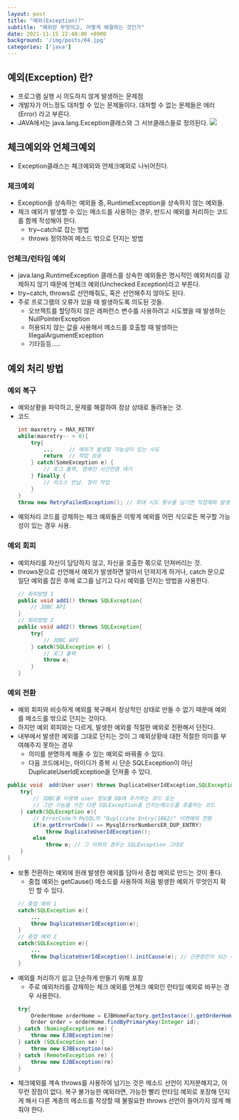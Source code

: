 ```yaml
---
layout: post
title: "예외(Exception)?"
subtitle: "예외란 무엇이고, 어떻게 해결하는 것인가"
date: 2021-11-15 22:40:00 +0900
background: '/img/posts/04.jpg'
categories: ['java']
---
```


## 예외(Exception) 란?
- 프로그램 실행 시 의도하지 않게 발생하는 문제점
- 개발자가 어느정도 대처할 수 있는 문제들이다. 대처할 수 없는 문제들은 에러(Error) 라고 부른다.
- JAVA에서는 java.lang.Exception클래스와 그 서브클래스들로 정의된다.
![](https://images.velog.io/images/yuyun0124/post/00b6047b-dbb7-40fd-a4c2-c0608653da60/%E1%84%8B%E1%85%A8%E1%84%8B%E1%85%AC.png)

## 체크예외와 언체크예외
- Exception클래스는 체크예외와 언체크예외로 나뉘어진다.

### 체크예외
- Exception을 상속하는 예외들 중, RuntimeException을 상속하지 않는 예외들.
- 체크 예외가 발생할 수 있는 메소드를 사용하는 경우, 반드시 예외를 처리하는 코드를 함께 작성해야 한다.
	- try~catch로 잡는 방법
	- throws 정의하여 메소드 밖으로 던지는 방법
    
### 언체크/런타임 예외
- java.lang.RuntimeException 클래스를 상속한 예외들은 명시적인 예외처리를 강제하지 않기 때문에 언체크 예외(Unchecked Exception)라고 부른다.
- try~catch, throws로 선언해줘도, 혹은 선언해주지 않아도 된다.
- 주로 프로그램의 오류가 있을 때 발생하도록 의도된 것들.
	- 오브젝트를 할당하지 않은 레퍼런스 변수를 사용하려고 시도했을 때 발생하는 NullPointerException
   	- 허용되지 않는 값을 사용해서 메소드를 호출할 때 발생하는 IllegalArgumentException
  	- 기타등등.....
    
## 예외 처리 방법
### 예외 복구
- 예외상황을 파악하고, 문제를 해결하여 정상 상태로 돌려놓는 것.
- 코드 
    ~~~~java
    int maxretry = MAX_RETRY
    while(maxretry-- > 0){
        try{
            ...		// 예외가 발생할 가능성이 있는 시도
            return	// 작업 성공
        } catch(SomeException e) {
            // 로그 출력, 정해진 시간만큼 대기
        } finally {
            // 리소스 반납. 정리 작업
        }    
    }
    throw new RetryFailedException(); // 최대 시도 횟수를 넘기면 직접예외 발생
    ~~~~
- 예외처리 코드를 강제하는 체크 예외들은 이렇게 예외를 어떤 식으로든 복구할 가능성이 있는 경우 사용.

### 예외 회피
- 예외처리를 자신이 담당하지 않고, 자신을 호출한 쪾으로 던져버리는 것.
- throws문으로 선언해서 예외가 발생하면 알아서 던져지게 하거나, catch 문으로 일단 예외를 잡은 후에 로그를 남기고 다시 예외를 던지는 방법을 사용한다.
    ~~~~java
    // 회피방법 1
    public void add1() throws SQLException{
        // JDBC API
    }
    // 회피방법 2
    public void add2() throws SQLException{
        try{
            // JDBC API
        } catch(SQLException e) {
            // 로그 출력
            throw e;
        }
    }
    ~~~~

### 예외 전환
- 예외 회피와 비슷하게 예외를 복구해서 정상적인 상태로 만들 수 없기 때문에 예외를 메소드를 밖으로 던지는 것이다.
- 하지만 예외 회피와는 다르게, 발생한 예외를 적절한 예외로 전환해서 던진다.
- 내부에서 발생한 예외를 그대로 던지는 것이 그 예외상황에 대한 적절한 의미를 부여해주지 못하는 경우
  - 의미를 분명하게 해줄 수 있는 예외로 바꿔줄 수 있다.
  - 다음 코드에서는, 아이디가 중복 시 단순 SQLException이 아닌 DuplicateUserIdException을 던져줄 수 있다.
~~~java
public void  add(User user) throws DuplicateUserIdException,SQLException{
    try{
        // JDBC를 이용해 user 정보를 DB에 추가하는 코드 또는
        // 그런 기능을 가진 다른 SQLException을 던지는메소드를 호출하는 코드
    } catch(SQLException e){
        // ErrorCode가 MySQL의 "Duplicate Entry(1062)" 이면예외 전환
        if(e.getErrorCode() == MysqlErrorNumbersER_DUP_ENTRY)
            throw DuplicateUserIdException();
        else
            throw e; // 그 이외의 경우는 SQLException 그대로
    }
}
~~~~
- 보통 전환하는 예외에 원래 발생한 예외를 담아서 중첩 예외로 만드는 것이 좋다.
    - 중첩 예외는 getCause() 메소드를 사용하여 처음 발생한 예외가 무엇인지 확인 할 수 있다. 
    ~~~~java
    // 중첩 예외 1
    catch(SQLException e){
        ...
        throw DuplicateUserIdException(e);
    }
    // 중첩 예외 2
    catch(SQLException e){
        ...
        throw DuplicateUserIdException().initCause(e); // 근본원인이 되는 메소드를 넣어준다.
    }
    ~~~~
- 예외를 처리하기 쉽고 단순하게 만들기 위해 포장
	- 주로 예외처리를 강제하는 체크 예외를 언체크 예외인 런타임 예외로 바꾸는 경우 사용한다.
    ~~~~java
    try{
        OrederHome orderHome = EJBHomeFactory.getInstance().getOrderHome();
        Order order = orderHome.findByPrimaryKey(Integer id);
    } catch (NamingException ne) {
        throw new EJBException(ne)
    } catch (SQLException se) {
        throw new EJBException(se)
    } catch (RemoteException re) {
        throw new EJBException(re)
    } 
    ~~~~
- 체크예외를 계속 throws를 사용하여 넘기는 것은 메소드 선언이 지저분해지고, 아무런 장점이 없다. 복구 불가능한 예외라면, 가능한 빨리 런타임 예외로 포장해 던지게 해서 다른 계층의 메소드를 작성할 때 불필요한 throws 선언이 들어가지 않게 해 줘야 한다.


   	